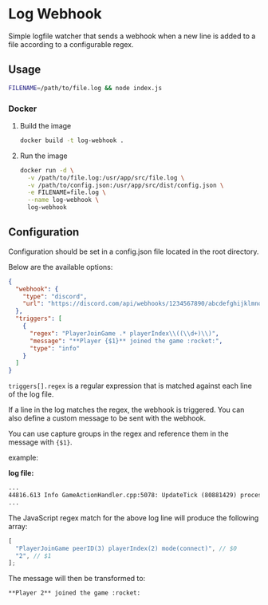 # Log Webhook

Simple logfile watcher that sends a webhook when a new line is added to a file according to a configurable regex.

## Usage

```bash
FILENAME=/path/to/file.log && node index.js
```

### Docker

1. Build the image

   ```bash
   docker build -t log-webhook .
   ```

2. Run the image

   ```bash
   docker run -d \
     -v /path/to/file.log:/usr/app/src/file.log \
     -v /path/to/config.json:/usr/app/src/dist/config.json \
     -e FILENAME=file.log \
     --name log-webhook \
     log-webhook
   ```

## Configuration

Configuration should be set in a config.json file located in the root directory.

Below are the available options:

```json
{
  "webhook": {
    "type": "discord",
    "url": "https://discord.com/api/webhooks/1234567890/abcdefghijklmnopqrstuvwxyz"
  },
  "triggers": [
    {
      "regex": "PlayerJoinGame .* playerIndex\\((\\d+)\\)",
      "message": "**Player {$1}** joined the game :rocket:",
      "type": "info"
    }
  ]
}
```

`triggers[].regex` is a regular expression that is matched against each line of the log file.

If a line in the log matches the regex, the webhook is triggered.
You can also define a custom message to be sent with the webhook.

You can use capture groups in the regex and reference them in the message with `{$1}`.

example:

**log file:**

```txt
...
44816.613 Info GameActionHandler.cpp:5078: UpdateTick (80881429) processed PlayerJoinGame peerID(3) playerIndex(2) mode(connect)
...
```

The JavaScript regex match for the above log line will produce the following array:

```js
[
  "PlayerJoinGame peerID(3) playerIndex(2) mode(connect)", // $0
  "2", // $1
];
```

The message will then be transformed to:

```txt
**Player 2** joined the game :rocket:
```
